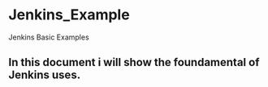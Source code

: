 # Jenkins_Example
Jenkins Basic Examples
## In this document i will show the foundamental of Jenkins uses.
